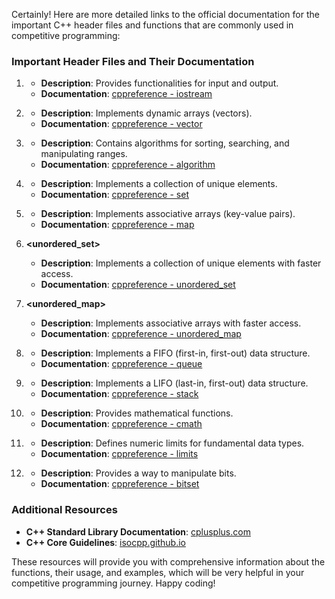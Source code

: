 Certainly! Here are more detailed links to the official documentation for the important C++ header files and functions that are commonly used in competitive programming:

### Important Header Files and Their Documentation

1. **<iostream>**
   - **Description**: Provides functionalities for input and output.
   - **Documentation**: [cppreference - iostream](https://en.cppreference.com/w/cpp/io)

2. **<vector>**
   - **Description**: Implements dynamic arrays (vectors).
   - **Documentation**: [cppreference - vector](https://en.cppreference.com/w/cpp/container/vector)

3. **<algorithm>**
   - **Description**: Contains algorithms for sorting, searching, and manipulating ranges.
   - **Documentation**: [cppreference - algorithm](https://en.cppreference.com/w/cpp/algorithm)

4. **<set>**
   - **Description**: Implements a collection of unique elements.
   - **Documentation**: [cppreference - set](https://en.cppreference.com/w/cpp/container/set)

5. **<map>**
   - **Description**: Implements associative arrays (key-value pairs).
   - **Documentation**: [cppreference - map](https://en.cppreference.com/w/cpp/container/map)

6. **<unordered_set>**
   - **Description**: Implements a collection of unique elements with faster access.
   - **Documentation**: [cppreference - unordered_set](https://en.cppreference.com/w/cpp/container/unordered_set)

7. **<unordered_map>**
   - **Description**: Implements associative arrays with faster access.
   - **Documentation**: [cppreference - unordered_map](https://en.cppreference.com/w/cpp/container/unordered_map)

8. **<queue>**
   - **Description**: Implements a FIFO (first-in, first-out) data structure.
   - **Documentation**: [cppreference - queue](https://en.cppreference.com/w/cpp/container/queue)

9. **<stack>**
   - **Description**: Implements a LIFO (last-in, first-out) data structure.
   - **Documentation**: [cppreference - stack](https://en.cppreference.com/w/cpp/container/stack)

10. **<cmath>**
    - **Description**: Provides mathematical functions.
    - **Documentation**: [cppreference - cmath](https://en.cppreference.com/w/cpp/numeric/math)

11. **<limits>**
    - **Description**: Defines numeric limits for fundamental data types.
    - **Documentation**: [cppreference - limits](https://en.cppreference.com/w/cpp/types/numeric_limits)

12. **<bitset>**
    - **Description**: Provides a way to manipulate bits.
    - **Documentation**: [cppreference - bitset](https://en.cppreference.com/w/cpp/container/bitset)

### Additional Resources

- **C++ Standard Library Documentation**: [cplusplus.com](http://www.cplusplus.com/reference/)
- **C++ Core Guidelines**: [isocpp.github.io](https://isocpp.github.io/CppCoreGuidelines/CppCoreGuidelines)

These resources will provide you with comprehensive information about the functions, their usage, and examples, which will be very helpful in your competitive programming journey. Happy coding!